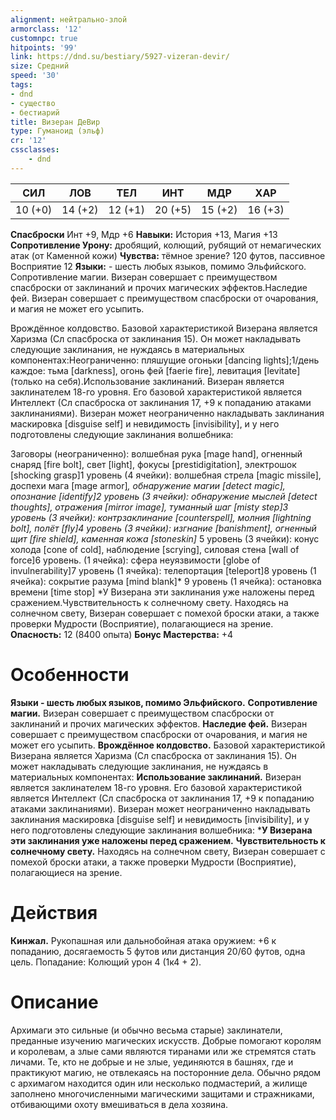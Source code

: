 ```yaml
---
alignment: нейтрально-злой
armorclass: '12'
customnpc: true
hitpoints: '99'
link: https://dnd.su/bestiary/5927-vizeran-devir/
size: Средний
speed: '30'
tags:
- dnd
- существо
- бестиарий
title: Визеран ДеВир
type: Гуманоид (эльф)
cr: '12'
cssclasses:
    - dnd
---
```



| СИЛ | ЛОВ | ТЕЛ | ИНТ | МДР | ХАР |
|---|---|---|---|---|---|
| 10 (+0) | 14 (+2) | 12 (+1) | 20 (+5) | 15 (+2) | 16 (+3) |
**Спасброски** Инт +9, Мдр +6
**Навыки:** История +13, Магия +13
**Сопротивление Урону:** дробящий, колющий, рубящий от немагических атак (от Каменной кожи)
**Чувства:** тёмное зрение? 120 футов, пассивное Восприятие 12
**Языки:** - шесть любых языков, помимо Эльфийского.
Сопротивление магии. Визеран совершает с преимуществом спасброски от заклинаний и прочих магических эффектов.Наследие фей. Визеран совершает с преимуществом спасброски от очарования, и магия не может его усыпить.


Врождённое колдовство. Базовой характеристикой Визерана является Харизма (Сл спасброска от заклинания 15). Он может накладывать следующие заклинания, не нуждаясь в материальных компонентах:Неограниченно: пляшущие огоньки [dancing lights];1/день каждое: тьма [darkness], огонь фей [faerie fire], левитация [levitate] (только на себя).Использование заклинаний. Визеран является заклинателем 18-го уровня. Его базовой характеристикой является Интеллект (Сл спасброска от заклинания 17, +9 к попаданию атаками заклинаниями). Визеран может неограниченно накладывать заклинания маскировка [disguise self] и невидимость [invisibility], и у него подготовлены следующие заклинания волшебника:

Заговоры (неограниченно): волшебная рука [mage hand], огненный снаряд [fire bolt], свет [light], фокусы [prestidigitation], электрошок [shocking grasp]1 уровень (4 ячейки): волшебная стрела [magic missile], доспехи мага [mage armor]*, обнаружение магии [detect magic], опознание [identify]2 уровень (3 ячейки): обнаружение мыслей [detect thoughts], отражения [mirror image], туманный шаг [misty step]3 уровень (3 ячейки): контрзаклинание [counterspell], молния [lightning bolt], полёт [fly]4 уровень (3 ячейки): изгнание [banishment], огненный щит [fire shield], каменная кожа [stoneskin]* 
5 уровень (3 ячейки): конус холода [cone of cold], наблюдение [scrying], силовая стена [wall of force]6 уровень. (1 ячейка): сфера неуязвимости [globe of invulnerability]7 уровень (1 ячейка): телепортация [teleport]8 уровень (1 ячейка): сокрытие разума [mind blank]*
9 уровень (1 ячейка): остановка времени [time stop]
*У Визерана эти заклинания уже наложены перед сражением.Чувствительность к солнечному свету. Находясь на солнечном свету, Визеран совершает с помехой броски атаки, а также проверки Мудрости (Восприятие), полагающиеся на зрение.
**Опасность:** 12 (8400 опыта)
**Бонус Мастерства:** +4


# Особенности
**Языки - шесть любых языков, помимо Эльфийского.** 
**Сопротивление магии.** Визеран совершает с преимуществом спасброски от заклинаний и прочих магических эффектов.
**Наследие фей.** Визеран совершает с преимуществом спасброски от очарования, и магия не может его усыпить.
**Врождённое колдовство.** Базовой характеристикой Визерана является Харизма (Сл спасброска от заклинания 15). Он может накладывать следующие заклинания, не нуждаясь в материальных компонентах:
**Использование заклинаний.** Визеран является заклинателем 18-го уровня. Его базовой характеристикой является Интеллект (Сл спасброска от заклинания 17, +9 к попаданию атаками заклинаниями). Визеран может неограниченно накладывать заклинания маскировка [disguise self] и невидимость [invisibility], и у него подготовлены следующие заклинания волшебника:
***У Визерана эти заклинания уже наложены перед сражением.** 
**Чувствительность к солнечному свету.** Находясь на солнечном свету, Визеран совершает с помехой броски атаки, а также проверки Мудрости (Восприятие), полагающиеся на зрение.


# Действия
**Кинжал.** Рукопашная или дальнобойная атака оружием: +6 к попаданию, досягаемость 5 футов или дистанция 20/60 футов, одна цель. Попадание: Колющий урон 4 (1к4 + 2).


# Описание
Архимаги это сильные (и обычно весьма старые) заклинатели, преданные изучению магических искусств. Добрые помогают королям и королевам, а злые сами являются тиранами или же стремятся стать личами. Те, кто не добрые и не злые, уединяются в башнях, где и практикуют магию, не отвлекаясь на посторонние дела. Обычно рядом с архимагом находится один или несколько подмастерий, а жилище заполнено многочисленными магическими защитами и стражниками, отбивающими охоту вмешиваться в дела хозяина.